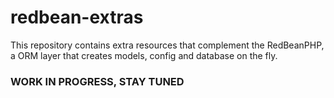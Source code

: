 # redbean-extras
This repository contains extra resources that complement the RedBeanPHP, a ORM layer that creates models, config and database on the fly.

### WORK IN PROGRESS, STAY TUNED
